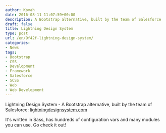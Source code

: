 ```yaml
---
author: Kovah
date: 2016-08-11 11:07:59+00:00
description: A Bootstrap alternative, built by the team of Salesforce
draft: false
title: Lightning Design System
type: post
url: /en/9f42f-lightning-design-system/
categories:
- News
tags:
- Bootstrap
- CSS
- Development
- Framework
- Salesforce
- SCSS
- Web
- Web Development
---
```


Lightning Design System - A Bootstrap alternative, built by the team of Salesforce: [lightningdesignsystem.com](https://www.lightningdesignsystem.com/)

It's written in Sass, has hundreds of configuration vars and many modules you can use. Go check it out!
